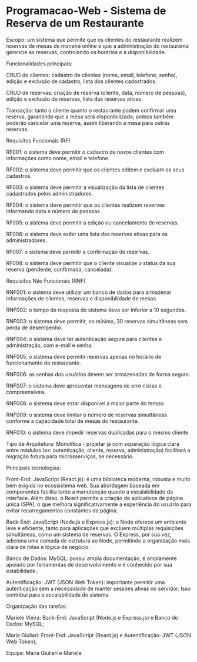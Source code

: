 # Programacao-Web - Sistema de Reserva de um Restaurante

Escopo: um sistema que permite que os clientes do restaurante realizem reservas de mesas de maneira online e que a administração do restaurante gerencie as reservas, controlando os horários e a disponibilidade. 

Funcionalidades principais:

CRUD de clientes: cadastro de clientes (nome, email, telefone, senha), edição e exclusão de cadastro, lista dos clientes cadastrados.

CRUD de reservas: criação de reserva (cliente, data, número de pessoas), edição e exclusão de reservas, lista das reservas ativas. 

Transação: tanto o cliente quanto o restaurante podem confirmar uma reserva, garantindo que a mesa será disponibilizada; ambos também poderão cancelar uma reserva, assim liberando a mesa para outras reservas. 

Requisitos Funcionais (RF)

RF001: o sistema deve permitir o cadastro de novos clientes com informações como nome, email e telefone. 

RF002: o sistema deve permitir que os clientes editem e excluam os seus cadastros. 

RF003: o sistema deve permitir a visualização da lista de clientes cadastrados pelos administradores. 

RF004: o sistema deve permitir que os clientes realizem reservas informando data e número de pessoas.  

RF005: o sistema deve permitir a edição ou cancelamento de reservas. 

RF006: o sistema deve exibir uma lista das reservas ativas para os administradores. 

RF007: o sistema deve permitir a confirmação de reservas. 

RF008: o sistema deve permitir que o cliente visualize o status da sua reserva (pendente, confirmada, cancelada). 

Requisitos Não Funcionais (RNF)

RNF001: o sistema deve utilizar um banco de dados para armazenar informações de clientes, reservas e disponibilidade de mesas.

RNF002: o tempo de resposta do sistema deve ser inferior a 10 segundos.

RNF003: o sistema deve permitir, no mínimo, 30 reservas simultâneas sem perda de desempenho.

RNF004: o sistema deve ter autenticação segura para clientes e administração, com e-mail e senha.

RNF005: o sistema deve permitir reservas apenas no horário de funcionamento do restaurante. 

RNF006: as senhas dos usuários devem ser armazenadas de forma segura. 

RNF007: o sistema deve apresentar mensagens de erro claras e compreensíveis. 

RNF008: o sistema deve estar disponível a maior parte do tempo. 

RNF009: o sistema deve limitar o número de reservas simultâneas conforme a capacidade total de mesas do restaurante. 

RNF010: o sistema deve impedir reservas duplicadas para o mesmo cliente. 

Tipo de Arquitetura: Monolítica - projetar já com separação lógica clara entre módulos (ex: autenticação, cliente, reserva, administração) facilitará a migração futura para microsserviços, se necessário.

Principais tecnologias: 

Front-End: JavaScript (React.js): é uma biblioteca moderna, robusta e muito bem exigida no ecossistema web. Sua abordagem baseada em componentes facilita tanto a manutenção quanto a escalabilidade da interface. Além disso, o React permite a criação de aplicativos de página única (SPA), o que melhora significativamente a experiência do usuário para evitar recarregamentos constantes da página.

Back-End: JavaScript (Node.js e Express.js): o Node oferece um ambiente leve e eficiente, tanto para aplicações que excluem múltiplas requisições simultâneas, como um sistema de reservas. O Express, por sua vez, adiciona uma camada de estrutura ao Node, permitindo a organização mais clara de rotas e lógica de negócio.

Banco de Dados: MySQL: possui ampla documentação, é amplamente apoiado por ferramentas de desenvolvimento e é conhecido por sua estabilidade. 

Autentificação: JWT (JSON Web Token): importante permitir uma autenticação sem a necessidade de manter sessões ativas no servidor. Isso contribui para a escalabilidade do sistema. 

Organização das tarefas:

Mariele Vieira: Back-End: JavaScript (Node.js e Express.js) e Banco de Dados: MySQL; 

Maria Giuliari: Front-End: JavaScript (React.js) e Autentificação: JWT (JSON Web Token);

Equipe: Maria Giuliari e Mariele
